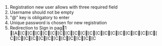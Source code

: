 1. Registration new user allows with three required field
2. Username should not be empty
3. "@" key is obligatory to enter
4. Unique password is chosen for new registration
5. Redirection to Sign in pag1
[A[C[C[C[C[C[C[C[C[C[C[C[C[C[C[C[C[C[C[C[C[C[C[C[C[C[C[C[C[C[C